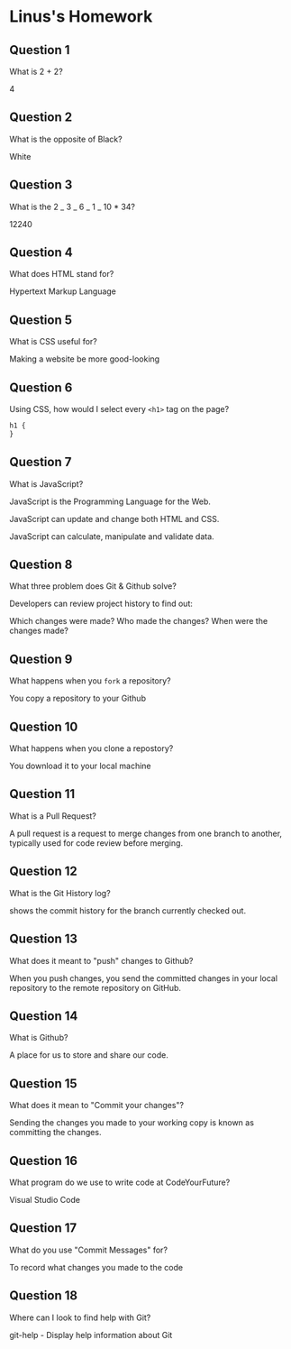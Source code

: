 # Linus's Homework

## Question 1

What is 2 + 2?

4

## Question 2

What is the opposite of Black?

White

## Question 3

What is the 2 _ 3 _ 6 _ 1 _ 10 \* 34?

12240

## Question 4

What does HTML stand for?

Hypertext Markup Language

## Question 5

What is CSS useful for?

Making a website be more good-looking

## Question 6

Using CSS, how would I select every `<h1>` tag on the page?

```css
h1 {
}
```

## Question 7

What is JavaScript?

JavaScript is the Programming Language for the Web.

JavaScript can update and change both HTML and CSS.

JavaScript can calculate, manipulate and validate data.

## Question 8

What three problem does Git & Github solve?

Developers can review project history to find out:

Which changes were made?
Who made the changes?
When were the changes made?

## Question 9

What happens when you `fork` a repository?

You copy a repository to your Github

## Question 10

What happens when you clone a repostory?

You download it to your local machine

## Question 11

What is a Pull Request?

A pull request is a request to merge changes from one branch to another, typically used for code review before merging.

## Question 12

What is the Git History log?

shows the commit history for the branch currently checked out.

## Question 13

What does it meant to "push" changes to Github?

When you push changes, you send the committed changes in your local repository to the remote repository on GitHub.

## Question 14

What is Github?

A place for us to store and share our code.

## Question 15

What does it mean to "Commit your changes"?

Sending the changes you made to your working copy is known as committing the changes.

## Question 16

What program do we use to write code at CodeYourFuture?

Visual Studio Code

## Question 17

What do you use "Commit Messages" for?

To record what changes you made to the code

## Question 18

Where can I look to find help with Git?

git-help - Display help information about Git

